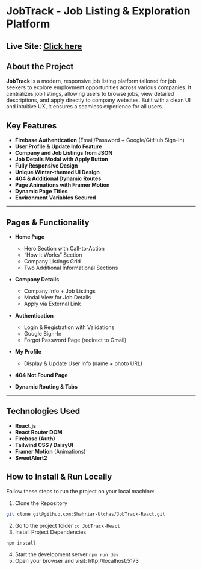 # JobTrack - Job Listing & Exploration Platform

## Live Site: [Click here](https://jobtrack-by-utchas.netlify.app/)


## About the Project

**JobTrack** is a modern, responsive job listing platform tailored for job seekers to explore employment opportunities across various companies. It centralizes job listings, allowing users to browse jobs, view detailed descriptions, and apply directly to company websites. Built with a clean UI and intuitive UX, it ensures a seamless experience for all users.

## Key Features

- **Firebase Authentication** (Email/Password + Google/GitHub Sign-In)
- **User Profile & Update Info Feature**
- **Company and Job Listings from JSON**
- **Job Details Modal with Apply Button**
- **Fully Responsive Design**
- **Unique Winter-themed UI Design**
- **404 & Additional Dynamic Routes**
- **Page Animations with Framer Motion**
- **Dynamic Page Titles**
- **Environment Variables Secured**

---
## Pages & Functionality
- **Home Page**
  - Hero Section with Call-to-Action
  - “How it Works” Section
  - Company Listings Grid
  - Two Additional Informational Sections

- **Company Details**
  - Company Info + Job Listings
  - Modal View for Job Details
  - Apply via External Link

- **Authentication**
  - Login & Registration with Validations
  - Google Sign-In
  - Forgot Password Page (redirect to Gmail)

- **My Profile**
  - Display & Update User Info (name + photo URL)

- **404 Not Found Page**
- **Dynamic Routing & Tabs**
---

## Technologies Used

- **React.js**
- **React Router DOM**
- **Firebase (Auth)**
- **Tailwind CSS / DaisyUI**
- **Framer Motion** (Animations)
- **SweetAlert2**

## How to Install & Run Locally
Follow these steps to run the project on your local machine:

1. Clone the Repository

```sh
git clone git@github.com:Shahriar-Utchas/JobTrack-React.git
```
2. Go to the project folder ```cd JobTrack-React```
3. Install Project Dependencies
```sh
npm install
```
4. Start the development server ```npm run dev```
5. Open your browser and visit: http://localhost:5173



